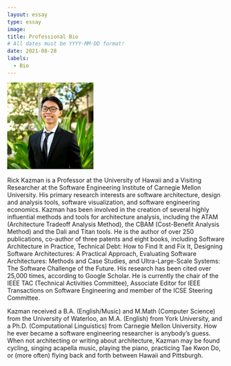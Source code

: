 ```yaml
---
layout: essay
type: essay
image: 
title: Professional Bio
# All dates must be YYYY-MM-DD format!
date: 2021-08-28
labels:
  - Bio
---
```

<img class="ui medium floated rounded image" src="../images/Marcus.JPG (2).jpg" width="200">


Rick Kazman is a Professor at the University of Hawaii and a Visiting Researcher at the Software Engineering Institute of Carnegie Mellon University.  His primary research 
interests are software architecture, design and analysis tools, software visualization, and software engineering economics. Kazman has been involved in the creation of 
several highly influential methods and tools for architecture analysis, including the ATAM (Architecture Tradeoff Analysis Method), the CBAM (Cost-Benefit Analysis Method) 
and the Dali and Titan tools.  He is the author of over 250 publications, co-author of three patents and eight books, including Software Architecture in Practice, Technical 
Debt: How to Find It and Fix It, Designing Software Architectures: A Practical Approach, Evaluating Software Architectures: Methods and Case Studies, and Ultra-Large-Scale 
Systems: The Software Challenge of the Future.   His research has been cited over 25,000 times, according to Google Scholar. He is currently the  chair of the IEEE TAC 
(Technical Activities Committee), Associate Editor for IEEE Transactions on Software Engineering and member of the ICSE Steering Committee.

Kazman received a B.A. (English/Music) and M.Math (Computer Science) from the University of Waterloo, an M.A. (English) from York University, and a Ph.D. (Computational 
Linguistics) from Carnegie Mellon University.   How he ever became a software engineering researcher is anybody’s guess.  When not architecting or writing about architecture, 
Kazman may be found cycling, singing acapella music, playing the piano, practicing Tae Kwon Do, or (more often) flying back and forth between Hawaii and Pittsburgh. 
